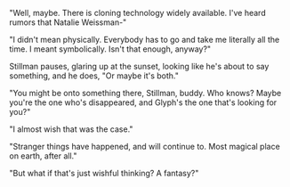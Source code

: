 "Well, maybe. There is cloning technology widely available. I've heard rumors that Natalie Weissman-"

"I didn't mean physically. Everybody has to go and take me literally all the time. I meant symbolically. Isn't that enough, anyway?"

Stillman pauses, glaring up at the sunset, looking like he's about to say something, and he does, "Or maybe it's both."

"You might be onto something there, Stillman, buddy. Who knows? Maybe you're the one who's disappeared, and Glyph's the one that's looking for you?"

"I almost wish that was the case."

"Stranger things have happened, and will continue to. Most magical place on earth, after all."

"But what if that's just wishful thinking? A fantasy?"